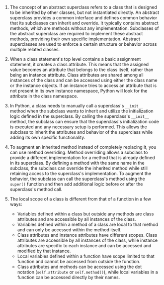 1. The concept of an abstract superclass refers to a class that is designed to be inherited by other classes, but not instantiated directly. An abstract superclass provides a common interface and defines common behavior that its subclasses can inherit and override. It typically contains abstract methods, which are methods without any implementation. Subclasses of the abstract superclass are required to implement these abstract methods, providing their own specific implementation. Abstract superclasses are used to enforce a certain structure or behavior across multiple related classes.

2. When a class statement's top level contains a basic assignment statement, it creates a class attribute. This means that the assigned value becomes an attribute that belongs to the class itself, rather than being an instance attribute. Class attributes are shared among all instances of the class and can be accessed using either the class name or the instance objects. If an instance tries to access an attribute that is not present in its own instance namespace, Python will look for the attribute in the class namespace.

3. In Python, a class needs to manually call a superclass's `__init__` method when the subclass wants to inherit and utilize the initialization logic defined in the superclass. By calling the superclass's `__init__` method, the subclass can ensure that the superclass's initialization code is executed and any necessary setup is performed. This allows the subclass to inherit the attributes and behavior of the superclass while adding its own specific functionality.

4. To augment an inherited method instead of completely replacing it, you can use method overriding. Method overriding allows a subclass to provide a different implementation for a method that is already defined in its superclass. By defining a method with the same name in the subclass, the subclass can override the inherited method while still retaining access to the superclass's implementation. To augment the behavior, the subclass can call the superclass's method using the `super()` function and then add additional logic before or after the superclass's method call.

5. The local scope of a class is different from that of a function in a few ways:
   - Variables defined within a class but outside any methods are class attributes and are accessible by all instances of the class.
   - Variables defined within a method of a class are local to that method and can only be accessed within the method itself.
   - Class attributes and instance attributes have different scopes. Class attributes are accessible by all instances of the class, while instance attributes are specific to each instance and can be accessed and modified by that instance.
   - Local variables defined within a function have scope limited to that function and cannot be accessed from outside the function.
   - Class attributes and methods can be accessed using the dot notation (`self.attribute` or `self.method()`), while local variables in a function can be accessed directly by their names.